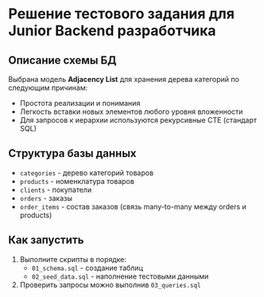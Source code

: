 # Решение тестового задания для Junior Backend разработчика

## Описание схемы БД

Выбрана модель **Adjacency List** для хранения дерева категорий по следующим причинам:
- Простота реализации и понимания
- Легкость вставки новых элементов любого уровня вложенности
- Для запросов к иерархии используются рекурсивные CTE (стандарт SQL)

## Структура базы данных

- `categories` - дерево категорий товаров
- `products` - номенклатура товаров  
- `clients` - покупатели
- `orders` - заказы
- `order_items` - состав заказов (связь many-to-many между orders и products)

## Как запустить

1. Выполните скрипты в порядке:
   - `01_schema.sql` - создание таблиц
   - `02_seed_data.sql` - наполнение тестовыми данными
2. Проверить запросы можно выполнив `03_queries.sql`